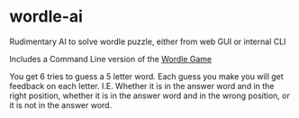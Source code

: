 # wordle-ai
Rudimentary AI to solve wordle puzzle, either from web GUI or internal CLI

Includes a Command Line version of the [Wordle Game](https://www.powerlanguage.co.uk/wordle/)

You get 6 tries to guess a 5 letter word. Each guess you make you will get feedback on each letter. 
I.E. Whether it is in the answer word and in the right position, whether it is in the answer word and in the wrong position, or it is not in the answer word.
